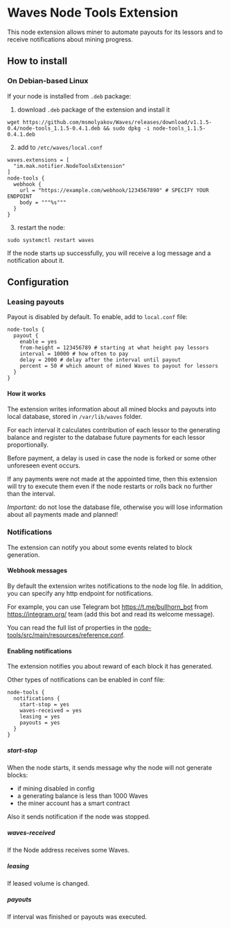 # Waves Node Tools Extension

This node extension allows miner to automate payouts for its lessors and to receive notifications about mining progress.

## How to install

### On Debian-based Linux
If your node is installed from `.deb` package:
1. download `.deb` package of the extension and install it
```
wget https://github.com/msmolyakov/Waves/releases/download/v1.1.5-0.4/node-tools_1.1.5-0.4.1.deb && sudo dpkg -i node-tools_1.1.5-0.4.1.deb
```
2. add to `/etc/waves/local.conf`
```
waves.extensions = [
  "im.mak.notifier.NodeToolsExtension"
]
node-tools {
  webhook {
    url = "https://example.com/webhook/1234567890" # SPECIFY YOUR ENDPOINT
    body = """%s"""
  }
}
```
3. restart the node:
```
sudo systemctl restart waves
```

If the node starts up successfully, you will receive a log message and a notification about it.

## Configuration

### Leasing payouts

Payout is disabled by default. To enable, add to `local.conf` file:

```
node-tools {
  payout {
    enable = yes
    from-height = 123456789 # starting at what height pay lessors
    interval = 10000 # how often to pay
    delay = 2000 # delay after the interval until payout
    percent = 50 # which amount of mined Waves to payout for lessors
  }
}
```

#### How it works

The extension writes information about all mined blocks and payouts into local database, stored in `/var/lib/waves` folder.

For each interval it calculates contribution of each lessor to the generating balance and register to the database future payments for each lessor proportionally.

Before payment, a delay is used in case the node is forked or some other unforeseen event occurs.

If any payments were not made at the appointed time, then this extension will try to execute them even if the node restarts or rolls back no further than the interval.

*Important:* do not lose the database file, otherwise you will lose information about all payments made and planned!

### Notifications

The extension can notify you about some events related to block generation.

#### Webhook messages

By default the extension writes notifications to the node log file. In addition, you can specify any http endpoint for notifications.

For example, you can use Telegram bot https://t.me/bullhorn_bot from https://integram.org/ team (add this bot and read its welcome message).

You can read the full list of properties in the [node-tools/src/main/resources/reference.conf](reference.conf).

#### Enabling notifications

The extension notifies you about reward of each block it has generated.

Other types of notifications can be enabled in conf file:
```
node-tools {
  notifications {
    start-stop = yes
    waves-received = yes
    leasing = yes
    payouts = yes
  }
}
```

##### start-stop
When the node starts, it sends message why the node will not generate blocks:
- if mining disabled in config
- a generating balance is less than 1000 Waves
- the miner account has a smart contract

Also it sends notification if the node was stopped.

##### waves-received
If the Node address receives some Waves.

##### leasing
If leased volume is changed.

##### payouts
If interval was finished or payouts was executed.

